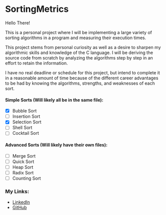 # SortingMetrics
Hello There!

This is a personal project where I will be implementing a large variety of sorting algorithms in a program and measuring their execution times.

This project stems from personal curiosity as well as a desire to sharpen my algorithmic skills and knowledge of the C language. I will be deriving the source code from scratch by analyzing the algorithms step by step in an effort to retain the information.

I have no real deadline or schedule for this project, but intend to complete it in a reasonable amount of time because of the different career advantages to be had by knowing the algorithms, strengths, and weaknesses of each sort.

#### Simple Sorts (Will likely all be in the same file):
- [x] Bubble Sort
- [ ] Insertion Sort
- [x] Selection Sort
- [ ] Shell Sort
- [ ] Cocktail Sort

#### Advanced Sorts (Will likely have their own files):
- [ ] Merge Sort
- [ ] Quick Sort
- [ ] Heap Sort
- [ ] Radix Sort
- [ ] Counting Sort

### My Links:
- [LinkedIn](linkedin.com/in/drew-grubb)
- [GitHub](https://github.com/drewgrubb0)
